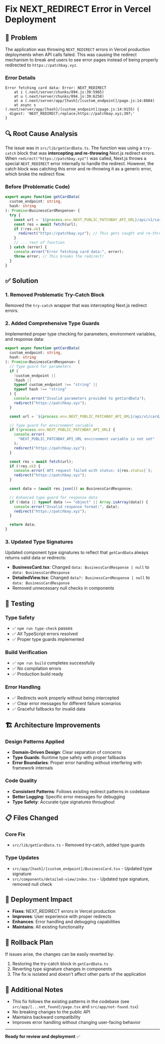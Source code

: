 # Fix NEXT_REDIRECT Error in Vercel Deployment

## 🐛 Problem

The application was throwing `NEXT_REDIRECT` errors in Vercel production deployments when API calls failed. This was causing the redirect mechanism to break and users to see error pages instead of being properly redirected to `https://patchbay.xyz`.

### Error Details

```
Error fetching card data: Error: NEXT_REDIRECT
    at i (.next/server/chunks/894.js:39:5965)
    at u (.next/server/chunks/894.js:39:6258)
    at a (.next/server/app/[hash]/[custom_endpoint]/page.js:14:8884)
    at async s (.next/server/app/[hash]/[custom_endpoint]/page.js:14:9155) {
  digest: 'NEXT_REDIRECT;replace;https://patchbay.xyz;307;'
}
```

## 🔍 Root Cause Analysis

The issue was in `src/lib/getCardData.ts`. The function was using a `try-catch` block that was **intercepting and re-throwing** Next.js redirect errors. When `redirect("https://patchbay.xyz")` was called, Next.js throws a special `NEXT_REDIRECT` error internally to handle the redirect. However, the catch block was catching this error and re-throwing it as a generic error, which broke the redirect flow.

### Before (Problematic Code)

```typescript
export async function getCardData(
  custom_endpoint: string,
  hash: string
): Promise<BusinessCardResponse> {
  try {
    const url = `${process.env.NEXT_PUBLIC_PATCHBAY_API_URL}/api/v1/card/public/${custom_endpoint}/${hash}`;
    const res = await fetch(url);
    if (!res.ok) {
      redirect("https://patchbay.xyz"); // This gets caught and re-thrown!
    }
    // ... rest of function
  } catch (error) {
    console.error("Error fetching card data:", error);
    throw error; // This breaks the redirect!
  }
}
```

## ✅ Solution

### 1. Removed Problematic Try-Catch Block

Removed the `try-catch` wrapper that was intercepting Next.js redirect errors.

### 2. Added Comprehensive Type Guards

Implemented proper type checking for parameters, environment variables, and response data:

```typescript
export async function getCardData(
  custom_endpoint: string,
  hash: string
): Promise<BusinessCardResponse> {
  // Type guard for parameters
  if (
    !custom_endpoint ||
    !hash ||
    typeof custom_endpoint !== "string" ||
    typeof hash !== "string"
  ) {
    console.error("Invalid parameters provided to getCardData");
    redirect("https://patchbay.xyz");
  }

  const url = `${process.env.NEXT_PUBLIC_PATCHBAY_API_URL}/api/v1/card/public/${custom_endpoint}/${hash}`;

  // Type guard for environment variable
  if (!process.env.NEXT_PUBLIC_PATCHBAY_API_URL) {
    console.error(
      "NEXT_PUBLIC_PATCHBAY_API_URL environment variable is not set"
    );
    redirect("https://patchbay.xyz");
  }

  const res = await fetch(url);
  if (!res.ok) {
    console.error(`API request failed with status: ${res.status}`);
    redirect("https://patchbay.xyz");
  }

  const data = (await res.json()) as BusinessCardResponse;

  // Enhanced type guard for response data
  if (!data || typeof data !== "object" || Array.isArray(data)) {
    console.error("Invalid response format:", data);
    redirect("https://patchbay.xyz");
  }

  return data;
}
```

### 3. Updated Type Signatures

Updated component type signatures to reflect that `getCardData` always returns valid data or redirects:

- **BusinessCard.tsx**: Changed `data: BusinessCardResponse | null` to `data: BusinessCardResponse`
- **DetailedView.tsx**: Changed `data?: BusinessCardResponse | null` to `data: BusinessCardResponse`
- Removed unnecessary null checks in components

## 🧪 Testing

### Type Safety

- ✅ `npm run type-check` passes
- ✅ All TypeScript errors resolved
- ✅ Proper type guards implemented

### Build Verification

- ✅ `npm run build` completes successfully
- ✅ No compilation errors
- ✅ Production build ready

### Error Handling

- ✅ Redirects work properly without being intercepted
- ✅ Clear error messages for different failure scenarios
- ✅ Graceful fallbacks for invalid data

## 🏗️ Architecture Improvements

### Design Patterns Applied

- **Domain-Driven Design**: Clear separation of concerns
- **Type Guards**: Runtime type safety with proper fallbacks
- **Error Boundaries**: Proper error handling without interfering with framework internals

### Code Quality

- **Consistent Patterns**: Follows existing redirect patterns in codebase
- **Better Logging**: Specific error messages for debugging
- **Type Safety**: Accurate type signatures throughout

## 📋 Files Changed

### Core Fix

- `src/lib/getCardData.ts` - Removed try-catch, added type guards

### Type Updates

- `src/app/[hash]/[custom_endpoint]/BusinessCard.tsx` - Updated type signature
- `src/components/detailed-view/index.tsx` - Updated type signature, removed null check

## 🚀 Deployment Impact

- **Fixes**: NEXT_REDIRECT errors in Vercel production
- **Improves**: User experience with proper redirects
- **Enhances**: Error handling and debugging capabilities
- **Maintains**: All existing functionality

## 🔄 Rollback Plan

If issues arise, the changes can be easily reverted by:

1. Restoring the try-catch block in `getCardData.ts`
2. Reverting type signature changes in components
3. The fix is isolated and doesn't affect other parts of the application

## 📝 Additional Notes

- This fix follows the existing patterns in the codebase (see `src/app/[...not_found]/page.tsx` and `src/app/not-found.tsx`)
- No breaking changes to the public API
- Maintains backward compatibility
- Improves error handling without changing user-facing behavior

---

**Ready for review and deployment** ✅
